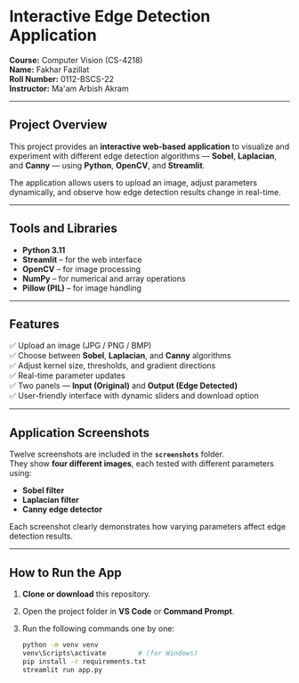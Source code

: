 # Interactive Edge Detection Application
**Course:** Computer Vision (CS-4218)  
**Name:** Fakhar Fazillat  
**Roll Number:** 0112-BSCS-22  
**Instructor:** Ma'am Arbish Akram  

---

## Project Overview
This project provides an **interactive web-based application** to visualize and experiment with different edge detection algorithms — **Sobel**, **Laplacian**, and **Canny** — using **Python**, **OpenCV**, and **Streamlit**.

The application allows users to upload an image, adjust parameters dynamically, and observe how edge detection results change in real-time.

---

## Tools and Libraries
- **Python 3.11**  
- **Streamlit** – for the web interface  
- **OpenCV** – for image processing  
- **NumPy** – for numerical and array operations  
- **Pillow (PIL)** – for image handling  

---

## Features
✅ Upload an image (JPG / PNG / BMP)  
✅ Choose between **Sobel**, **Laplacian**, and **Canny** algorithms  
✅ Adjust kernel size, thresholds, and gradient directions  
✅ Real-time parameter updates  
✅ Two panels — **Input (Original)** and **Output (Edge Detected)**  
✅ User-friendly interface with dynamic sliders and download option  

---

## Application Screenshots
Twelve screenshots are included in the **`screenshots`** folder.  
They show **four different images**, each tested with different parameters using:  
- **Sobel filter**  
- **Laplacian filter**  
- **Canny edge detector**

Each screenshot clearly demonstrates how varying parameters affect edge detection results.

---

## How to Run the App
1. **Clone or download** this repository.  
2. Open the project folder in **VS Code** or **Command Prompt**.  
3. Run the following commands one by one:

   ```bash
   python -m venv venv
   venv\Scripts\activate        # (for Windows)
   pip install -r requirements.txt
   streamlit run app.py
